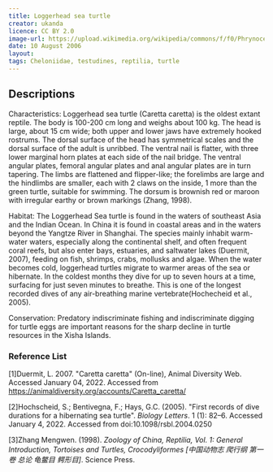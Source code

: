 ```yaml
---
title: Loggerhead sea turtle
creator: ukanda
licence: CC BY 2.0
image-url: https://upload.wikimedia.org/wikipedia/commons/f/f0/Phrynocephalus_mystaceus.jpg
date: 10 August 2006
layout: 
tags: Cheloniidae, testudines, reptilia, turtle
---
```

## Descriptions

Characteristics: Loggerhead sea turtle (Caretta caretta) is the oldest extant reptile. The body is 100-200 cm long and weighs about 100 kg. The head is large, about 15 cm wide; both upper and lower jaws have extremely hooked rostrums. The dorsal surface of the head has symmetrical scales and the dorsal surface of the adult is unribbed. The ventral nail is flatter, with three lower marginal horn plates at each side of the nail bridge. The ventral angular plates, femoral angular plates and anal angular plates are in turn tapering. The limbs are flattened and flipper-like; the forelimbs are large and the hindlimbs are smaller, each with 2 claws on the inside, 1 more than the green turtle, suitable for swimming. The dorsum is brownish red or maroon with irregular earthy or brown markings (Zhang, 1998).

Habitat: The Loggerhead Sea turtle is found in the waters of southeast Asia and the Indian Ocean. In China it is found in coastal areas and in the waters beyond the Yangtze River in Shanghai. The species mainly inhabit warm-water waters, especially along the continental shelf, and often frequent coral reefs, but also enter bays, estuaries, and saltwater lakes (Duermit, 2007), feeding on fish, shrimps, crabs, mollusks and algae. When the water becomes cold, loggerhead turtles migrate to warmer areas of the sea or hibernate. In the coldest months they dive for up to seven hours at a time, surfacing for just seven minutes to breathe. This is one of the longest recorded dives of any air-breathing marine vertebrate(Hochecheid et al., 2005).

Conservation: Predatory indiscriminate fishing and indiscriminate digging for turtle eggs are important reasons for the sharp decline in turtle resources in the Xisha Islands.


### Reference List
[1]Duermit, L. 2007. "Caretta caretta" (On-line), Animal Diversity Web. Accessed January 04, 2022. Accessed from https://animaldiversity.org/accounts/Caretta_caretta/ 

[2]Hochscheid, S.; Bentivegna, F.; Hays, G.C. (2005). "First records of dive durations for a hibernating sea turtle". _Biology Letters_. 1 (1): 82–6. Accessed January 4, 2022. Accessed from doi:10.1098/rsbl.2004.0250 

[3]Zhang Mengwen. (1998). _Zoology of China, Reptilia, Vol. 1: General Introduction, Tortoises and Turtles, Crocodyliformes [中国动物志 爬行纲 第一卷 总论 龟鳖目 鳄形目]_. Science Press. 
